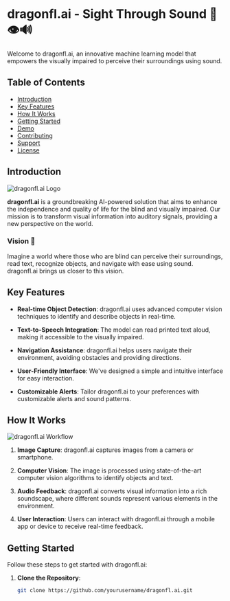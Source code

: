 # dragonfl.ai - Sight Through Sound 🐉👁️🔊

Welcome to dragonfl.ai, an innovative machine learning model that empowers the visually impaired to perceive their surroundings using sound.

## Table of Contents
- [Introduction](#introduction)
- [Key Features](#key-features)
- [How It Works](#how-it-works)
- [Getting Started](#getting-started)
- [Demo](#demo)
- [Contributing](#contributing)
- [Support](#support)
- [License](#license)

## Introduction

![dragonfl.ai Logo](./img/logodragonfly.png)

**dragonfl.ai** is a groundbreaking AI-powered solution that aims to enhance the independence and quality of life for the blind and visually impaired. Our mission is to transform visual information into auditory signals, providing a new perspective on the world.

### Vision 🌟

Imagine a world where those who are blind can perceive their surroundings, read text, recognize objects, and navigate with ease using sound. dragonfl.ai brings us closer to this vision.

## Key Features

- **Real-time Object Detection**: dragonfl.ai uses advanced computer vision techniques to identify and describe objects in real-time.

- **Text-to-Speech Integration**: The model can read printed text aloud, making it accessible to the visually impaired.

- **Navigation Assistance**: dragonfl.ai helps users navigate their environment, avoiding obstacles and providing directions.

- **User-Friendly Interface**: We've designed a simple and intuitive interface for easy interaction.

- **Customizable Alerts**: Tailor dragonfl.ai to your preferences with customizable alerts and sound patterns.

## How It Works

![dragonfl.ai Workflow](./images/dragonflai-workflow.png)

1. **Image Capture**: dragonfl.ai captures images from a camera or smartphone.

2. **Computer Vision**: The image is processed using state-of-the-art computer vision algorithms to identify objects and text.

3. **Audio Feedback**: dragonfl.ai converts visual information into a rich soundscape, where different sounds represent various elements in the environment.

4. **User Interaction**: Users can interact with dragonfl.ai through a mobile app or device to receive real-time feedback.

## Getting Started

Follow these steps to get started with dragonfl.ai:

1. **Clone the Repository**:
   ```bash
   git clone https://github.com/yourusername/dragonfl.ai.git
